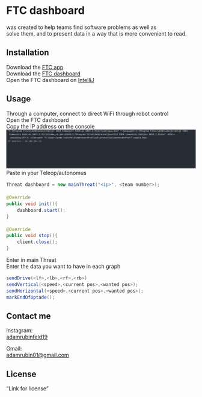 # FTC dashboard
was created to help teams find software problems as well as  
solve them, and to present data in a way that is more convenient to read.


## Installation
Download the [FTC app]()  
Download the [FTC dashboard](https://github.com/adamrubinfeld/Dashboard)  
Open the FTC dashboard on [IntelliJ](https://www.jetbrains.com/idea/download/#section=windows)  

## Usage
Through a computer, connect to direct WiFi through robot control  
Open the FTC dashboard  
Copy the IP address on the console  
![image1](/images/image1.png)  
Paste in your Teleop/autonomus
```java
Threat dashboard = new mainThreat("<ip>", <team number>);

@Override
public void init(){
    dashboard.start();
}

@Override
public void stop(){
    client.close();
}
```
Enter in main Threat  
Enter the data you want to have in each graph
```java
sendDrive(<lf>,<lb>,<rf>,<rb>)
sendVertical(<speed>,<current pos>,<wanted pos>);
sendHorizontal(<speed>,<current pos>,<wanted pos>);
markEndOfUptade();
```
  

## Contact me
Instagram:  
[adamrubinfeld19](https://www.instagram.com/direct/t/340282366841710300949128192327696615691)

Gmail:  
[adamrubin01@gmail.com](https://mail.google.com/mail/u/0/?tab=rm&ogbl#inbox?compose=GTvVlcSMVxqnqjkDBnBKXKqnjvjxkZFlxTglZDNmGXwhhQsrRQdMvmctGDhgBXLWnncTQgQGKHtdM)


## License
“Link for license”
